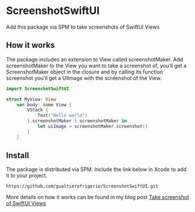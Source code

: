 # ScreenshotSwiftUI

Add this package via SPM to take screenshots of SwiftUI Views

How it works
-------

The package includes an extension to View called screenshotMaker.
Add screenshotMaker to the View you want to take a screenshot of, you'll get a ScreenshotMaker object in the closure and by calling its function screenshot you'll get a UIImage with the screenshot of the View.
```swift
import ScreenshotSwiftUI

struct MyView: View 
    var body: some View {
        VStack {
            Text("Hello world")
        }.screenshotMaker { screenshotMaker in 
            let uiImage = screenshotMaker.screenshot()
        }   
    }
```

Install
-------

The package is distributed via SPM. Include the link below in Xcode to add it to your project.

```
https://github.com/gualtierofrigerio/ScreenshotSwiftUI.git
```

More details on how it works can be found in my blog post [Take screenshot of SwiftUI Views](https://www.gfrigerio.com/take-screenshots-of-swiftui-views/)
